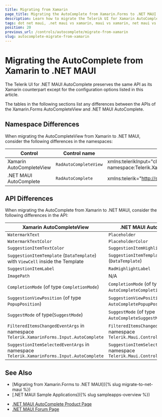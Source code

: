 ```yaml
---
title: Migrating from Xamarin
page_title: Migrating the AutoComplete from Xamarin.Forms to .NET MAUI
description: Learn how to migrate the Telerik UI for Xamarin AutoCompleteView to the Telerik UI for .NET MAUI AutoComplete by updating the namespaces and the incompatible NuGet packages.
tags: dot net maui, .net maui vs xamarin, maui vs xamarin, net maui vs xamarin, migration, xamarin.forms
position: 20
previous_url: /controls/autocomplete/migrate-from-xamarin
slug: autocomplete-migrate-from-xamarin
---
```


# Migrating the AutoComplete from Xamarin to .NET MAUI

The Telerik UI for .NET MAUI AutoComplete preserves the same API as its Xamarin counterpart except for the configuration options listed in this article.

The tables in the following sections list any differences between the APIs of the Xamarin.Forms AutoCompleteView and .NET MAUI AutoComplete.

## Namespace Differences

When migrating the AutoCompleteView from Xamarin to .NET MAUI, consider the following differences in the namespaces:

| Control | Control name | XAML Namespcace | C# Namespace|
| --------------- | --------------- | --------------- | --------------- |
| Xamarin AutoCompleteView | `RadAutoCompleteView` | xmlns:telerikInput="clr-namespace:Telerik.XamarinForms.Input;assembly=Telerik.XamarinForms.Input" | using Telerik.XamarinForms.Input; |
| .NET MAUI AutoComplete | `RadAutoComplete` | xmlns:telerik="http://schemas.telerik.com/2022/xaml/maui" | using Telerik.Maui.Controls; |

## API Differences

When migrating the AutoComplete from Xamarin to .NET MAUI, consider the following differences in the API:

| Xamarin AutoCompleteView | .NET MAUI AutoComplete |
| ------------- | --------------- |
| `WatermarkText` | `Placeholder` |
| `WatermarkTextColor` | `PlaceholderColor` |
| `SuggestionItemTextColor` | `SuggestionItemHighlightTextColor` |
| `SuggestionItemTemplate` (`DataTemplate`) with `ViewCell` inside the Template | `SuggestionItemTemplate` (`DataTemplate`) |
| `SuggestionItemLabel` | `RadHighlightLabel` |
| `ImagePath` | N/A |
| `CompletionMode` (of type `CompletionMode`) | `CompletionMode` (of type `AutoCompleteCompletionMode`) |
| `SuggestionViewPosition` (of type `PopupPosition`) | `SuggestionViewPosition` (of type `AutoCompletePopupPosition`) |
| `SuggestMode` of type(`SuggestMode`) | `SuggestMode` (of type `AutoCompleteSuggestMode`) |
| `FilteredItemsChangedEventArgs` in namespace `Telerik.XamarinForms.Input.AutoComplete` | `FilteredItemsChangedEventArgs` in namespace `Telerik.Maui.Controls.AutoComplete` |
| `SuggestionItemSelectedEventArgs` in namespace `Telerik.XamarinForms.Input.AutoComplete` | `SuggestionItemSelectedEventArgs` in namespace `Telerik.Maui.Controls.AutoComplete` |

## See Also

* [Migrating from Xamarin.Forms to .NET MAUI]({% slug migrate-to-net-maui %})
* [.NET MAUI Sample Applications]({% slug sampleapps-overview %})
- [.NET MAUI AutoComplete Product Page](https://www.telerik.com/maui-ui/autocomplete)
- [.NET MAUI Forum Page](https://www.telerik.com/forums/maui?tagId=1853)
